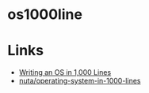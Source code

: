 # os1000line


# Links

* [Writing an OS in 1,000 Lines](https://operating-system-in-1000-lines.vercel.app/ja/welcome)
* [nuta/operating-system-in-1000-lines](https://github.com/nuta/operating-system-in-1000-lines)
